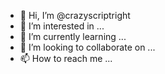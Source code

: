 - 👋 Hi, I’m @crazyscriptright
- 👀 I’m interested in ...
- 🌱 I’m currently learning ...
- 💞️ I’m looking to collaborate on ...
- 📫 How to reach me ...

<!---
crazyscriptright/crazyscriptright is a ✨ special ✨ repository because its `README.md` (this file) appears on your GitHub profile.
You can click the Preview link to take a look at your changes.
--->
